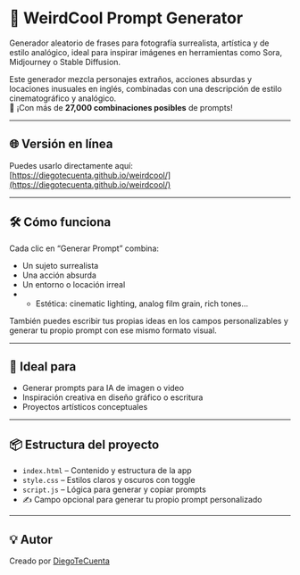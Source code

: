 # 🎲 WeirdCool Prompt Generator

Generador aleatorio de frases para fotografía surrealista, artística y de estilo analógico, ideal para inspirar imágenes en herramientas como Sora, Midjourney o Stable Diffusion.

Este generador mezcla personajes extraños, acciones absurdas y locaciones inusuales en inglés, combinadas con una descripción de estilo cinematográfico y analógico.  
🚀 ¡Con más de **27,000 combinaciones posibles** de prompts!

---

## 🌐 Versión en línea

Puedes usarlo directamente aquí:  
[https://diegotecuenta.github.io/weirdcool/](https://diegotecuenta.github.io/weirdcool/)

---

## 🛠 Cómo funciona

Cada clic en “Generar Prompt” combina:

- Un sujeto surrealista  
- Una acción absurda  
- Un entorno o locación irreal  
- + Estética: cinematic lighting, analog film grain, rich tones...

También puedes escribir tus propias ideas en los campos personalizables y generar tu propio prompt con ese mismo formato visual.

---

## 🧪 Ideal para

- Generar prompts para IA de imagen o video  
- Inspiración creativa en diseño gráfico o escritura  
- Proyectos artísticos conceptuales  

---

## 📦 Estructura del proyecto

- `index.html` – Contenido y estructura de la app  
- `style.css` – Estilos claros y oscuros con toggle  
- `script.js` – Lógica para generar y copiar prompts  
- ✍️ Campo opcional para generar tu propio prompt personalizado

---

## 💡 Autor

Creado por [DiegoTeCuenta](https://github.com/DiegoTeCuenta)
